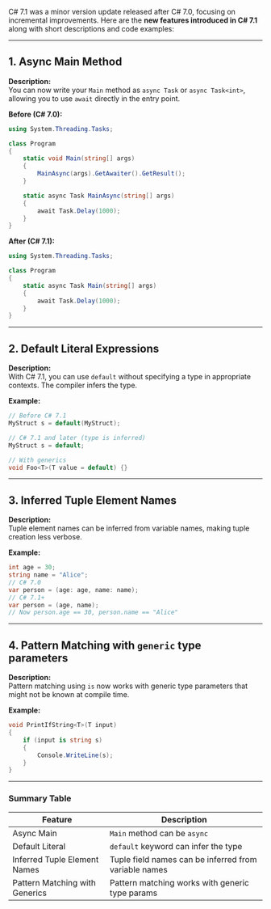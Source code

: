 C# 7.1 was a minor version update released after C# 7.0, focusing on incremental improvements. Here are the **new features introduced in C# 7.1** along with short descriptions and code examples:

---

## 1. **Async Main Method**

**Description:**  
You can now write your `Main` method as `async Task` or `async Task<int>`, allowing you to use `await` directly in the entry point.

**Before (C# 7.0):**
```csharp
using System.Threading.Tasks;

class Program
{
    static void Main(string[] args)
    {
        MainAsync(args).GetAwaiter().GetResult();
    }

    static async Task MainAsync(string[] args)
    {
        await Task.Delay(1000);
    }
}
```

**After (C# 7.1):**
```csharp
using System.Threading.Tasks;

class Program
{
    static async Task Main(string[] args)
    {
        await Task.Delay(1000);
    }
}
```

---

## 2. **Default Literal Expressions**

**Description:**  
With C# 7.1, you can use `default` without specifying a type in appropriate contexts. The compiler infers the type.

**Example:**
```csharp
// Before C# 7.1
MyStruct s = default(MyStruct);

// C# 7.1 and later (type is inferred)
MyStruct s = default;

// With generics
void Foo<T>(T value = default) {}
```

---

## 3. **Inferred Tuple Element Names**

**Description:**  
Tuple element names can be inferred from variable names, making tuple creation less verbose.

**Example:**
```csharp
int age = 30;
string name = "Alice";
// C# 7.0
var person = (age: age, name: name);
// C# 7.1+
var person = (age, name);
// Now person.age == 30, person.name == "Alice"
```

---

## 4. **Pattern Matching with `generic` type parameters**

**Description:**  
Pattern matching using `is` now works with generic type parameters that might not be known at compile time.

**Example:**
```csharp
void PrintIfString<T>(T input)
{
    if (input is string s)
    {
        Console.WriteLine(s);
    }
}
```

---

### **Summary Table**

| Feature                         | Description                                     |
|----------------------------------|-------------------------------------------------|
| Async Main                      | `Main` method can be `async`                    |
| Default Literal                 | `default` keyword can infer the type            |
| Inferred Tuple Element Names     | Tuple field names can be inferred from variable names |
| Pattern Matching with Generics   | Pattern matching works with generic type params  |



